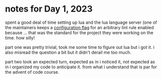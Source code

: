 # notes for Day 1, 2023

spent a good deal of time setting up lua and the lua language server (one of the maintainers keeps a [configuration flag](https://github.com/LuaLS/lua-language-server/issues/546#issuecomment-846784935) for an arbitrary lint rule enabled because ... that was the standard for the project they were working on the time. how silly!

part one was pretty trivial, took me some time to figure out lua but i got it. i also misread the question a bit but it didn't derail me too much.

part two took an expected turn, expected as in i noticed it, not expected as in i organized my code to anticipate it. from what i understand that is par for the advent of code course.
